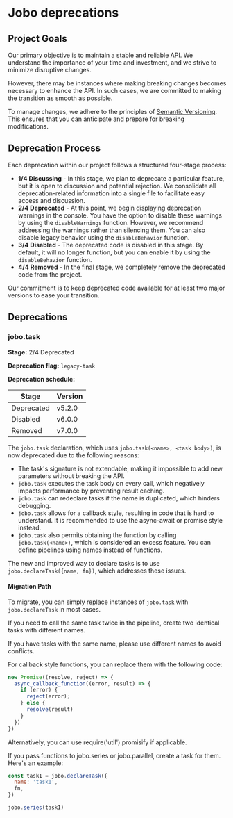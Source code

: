 # Jobo deprecations

## Project Goals

Our primary objective is to maintain a stable and reliable API. We understand the importance of your time and investment, and we strive to minimize disruptive changes.

However, there may be instances where making breaking changes becomes necessary to enhance the API. In such cases, we are committed to making the transition as smooth as possible.

To manage changes, we adhere to the principles of [Semantic Versioning](http://semver.org/). This ensures that you can anticipate and prepare for breaking modifications.

## Deprecation Process

Each deprecation within our project follows a structured four-stage process:

- **1/4 Discussing** - In this stage, we plan to deprecate a particular feature, but it is open to discussion and potential rejection. We consolidate all deprecation-related information into a single file to facilitate easy access and discussion.
- **2/4 Deprecated** - At this point, we begin displaying deprecation warnings in the console. You have the option to disable these warnings by using the `disableWarnings` function. However, we recommend addressing the warnings rather than silencing them. You can also disable legacy behavior using the `disableBehavior` function.
- **3/4 Disabled** - The deprecated code is disabled in this stage. By default, it will no longer function, but you can enable it by using the `disableBehavior` function.
- **4/4 Removed** - In the final stage, we completely remove the deprecated code from the project.

Our commitment is to keep deprecated code available for at least two major versions to ease your transition.

## Deprecations

### jobo.task

**Stage:** 2/4 Deprecated

**Deprecation flag:** `legacy-task`

**Deprecation schedule:**

| Stage      | Version |
|------------|---------|
| Deprecated | v5.2.0  |
| Disabled   | v6.0.0  |
| Removed    | v7.0.0  |

The `jobo.task` declaration, which uses `jobo.task(<name>, <task body>)`, is now deprecated due to the following reasons:

- The task's signature is not extendable, making it impossible to add new parameters without breaking the API.
- `jobo.task` executes the task body on every call, which negatively impacts performance by preventing result caching.
- `jobo.task` can redeclare tasks if the name is duplicated, which hinders debugging.
- `jobo.task` allows for a callback style, resulting in code that is hard to understand. It is recommended to use the async-await or promise style instead.
- `jobo.task` also permits obtaining the function by calling `jobo.task(<name>)`, which is considered an excess feature. You can define pipelines using names instead of functions.

The new and improved way to declare tasks is to use `jobo.declareTask({name, fn})`, which addresses these issues.

#### Migration Path

To migrate, you can simply replace instances of `jobo.task` with `jobo.declareTask` in most cases.

If you need to call the same task twice in the pipeline, create two identical tasks with different names.

If you have tasks with the same name, please use different names to avoid conflicts.

For callback style functions, you can replace them with the following code:

```javascript
new Promise((resolve, reject) => {
  async_callback_function((error, result) => {
    if (error) {
      reject(error);
    } else {
      resolve(result)
    }
  })
})
```
Alternatively, you can use require('util').promisify if applicable.

If you pass functions to jobo.series or jobo.parallel, create a task for them. Here's an example:
```javascript
const task1 = jobo.declareTask({
  name: 'task1',
  fn,
})

jobo.series(task1)
```

